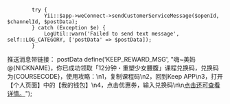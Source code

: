             try {
                Yii::$app->weConnect->sendCustomerServiceMessage($openId, $channelId, $postData);                
            } catch (Exception $e) {
                LogUtil::warn('Failed to send text message', self::LOG_CATEGORY, ['postData' => $postData]);
            }
推送消息带链接：
postData
define('KEEP_REWARD_MSG', "嗨~美妈@{NICKNAME}，你已成功领取「12分钟・重塑少女腰腹」课程兑换码，兑换码为{COURSECODE}，使用攻略：\n1，复制课程码\n2，回到Keep APP\n3，打开【个人页面】中的【我的钱包】\n4，点击优惠券，输入兑换码\n\n<a href='http://www.qq.com' data-miniprogram-appid='wxb16cf50784ae5981' data-miniprogram-path='pages/keep/index?source=keep-reward-msg'>点击还可查看详情。</a>");

